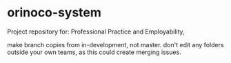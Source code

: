 # orinoco-system
Project repository for: Professional Practice and Employability, 

make branch copies from in-development, not master.
don't edit any folders outside your own teams, as this could create merging issues.
